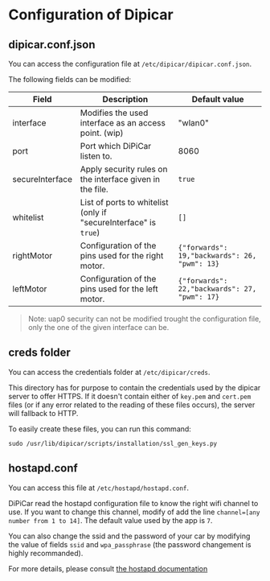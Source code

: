 # Configuration of Dipicar

  
## dipicar.conf.json
You can access the configuration file at `/etc/dipicar/dipicar.conf.json`.

The following fields can be modified:

| Field | Description | Default value |
|--|--|--|
| interface | Modifies the used interface as an access point. (wip) | "wlan0"  |
| port | Port which DiPiCar listen to. | 8060 |
| secureInterface | Apply security rules on the interface given in the file. | `true` |
| whitelist | List of ports to whitelist (only if "secureInterface" is `true`)  | `[]` |
| rightMotor | Configuration of the pins used for the right motor. |`{"forwards": 19,"backwards": 26, "pwm": 13}` |
| leftMotor | Configuration of the pins used for the left motor. |`{"forwards": 22,"backwards": 27, "pwm": 17}` |

>Note: uap0 security can not be modified trought the configuration file, only the one of the given interface can be.

## creds folder
You can access the credentials folder at `/etc/dipicar/creds`.

This directory has for purpose to contain the credentials used by the dipicar server to
offer HTTPS. If it doesn't contain either of `key.pem` and `cert.pem` files (or if any error related to the reading of these files occurs), the server will fallback to HTTP.

To easily create these files, you can run this command:

```
sudo /usr/lib/dipicar/scripts/installation/ssl_gen_keys.py
```

## hostapd.conf
You can access this file at `/etc/hostapd/hostapd.conf`.

DiPiCar read the hostapd configuration file to know the right wifi channel to use. If you want to change this channel, modify of add the line `channel=[any number from 1 to 14]`.  The default value used by the app is `7`.

You can also change the ssid and the password of your car by modifying the value of fields `ssid` and
`wpa_passphrase` (the password changement is highly recommanded).

For more details, please consult [the hostapd documentation](https://wireless.wiki.kernel.org/en/users/documentation/hostapd)